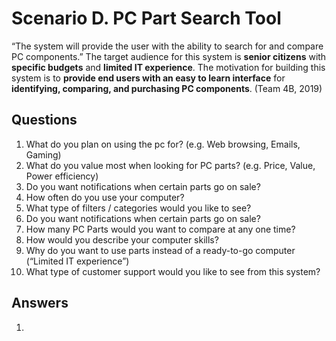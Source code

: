 # Scenario D. PC Part Search Tool

“The system will provide the user with the ability to search for and compare PC components.” 
The target audience for this system is __senior citizens__ with __specific budgets__ and __limited IT experience__. The motivation for building this system is to __provide end users with an easy to learn interface__ for __identifying, comparing, and purchasing PC components__.  (Team 4B, 2019) 

## Questions
1. What do you plan on using the pc for? (e.g. Web browsing, Emails, Gaming)
2. What do you value most when looking for PC parts? (e.g. Price, Value, Power efficiency)
3. Do you want notifications when certain parts go on sale?
4. How often do you use your computer?
5. What type of filters / categories would you like to see?
6. Do you want notifications when certain parts go on sale?
7. How many PC Parts would you want to compare at any one time?
8. How would you describe your computer skills?
9. Why do you want to use parts instead of a ready-to-go computer (“Limited IT experience”)
10. What type of customer support would you like to see from this system?

## Answers

1. 
